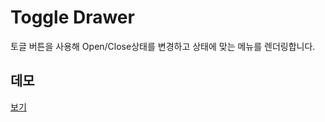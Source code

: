 # Toggle Drawer
토글 버튼을 사용해 Open/Close상태를 변경하고 상태에 맞는 메뉴를 렌더링합니다.

## 데모
<a href="https://madstone290.github.io/TDrawer/index.html">보기</a>

